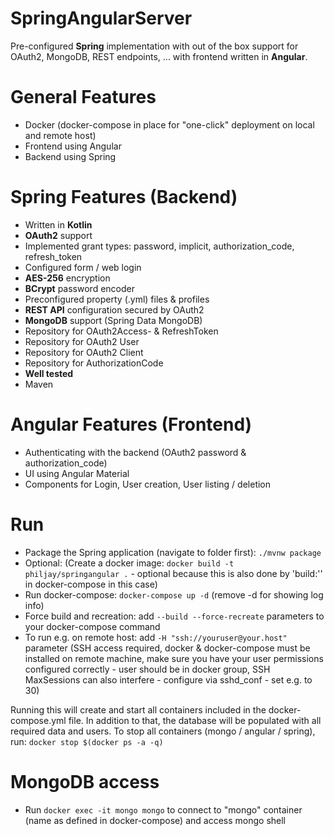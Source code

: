 # SpringAngularServer
Pre-configured **Spring** implementation with out of the box support for OAuth2, MongoDB, REST endpoints, ... with frontend written in **Angular**.

# General Features
 - Docker (docker-compose in place for "one-click" deployment on local and remote host)
 - Frontend using Angular
 - Backend using Spring

# Spring Features (Backend)
 - Written in **Kotlin**
 - **OAuth2** support
 - Implemented grant types: password, implicit, authorization_code, refresh_token
 - Configured form / web login
 - **AES-256** encryption
 - **BCrypt** password encoder
 - Preconfigured property (.yml) files & profiles
 - **REST API** configuration secured by OAuth2
 - **MongoDB** support (Spring Data MongoDB)
 - Repository for OAuth2Access- & RefreshToken
 - Repository for OAuth2 User
 - Repository for OAuth2 Client
 - Repository for AuthorizationCode
 - **Well tested**
 - Maven

# Angular Features (Frontend)
 - Authenticating with the backend (OAuth2 password & authorization_code)
 - UI using Angular Material
 - Components for Login, User creation, User listing / deletion

# Run
 - Package the Spring application (navigate to folder first): `./mvnw package`
 - Optional: (Create a docker image: `docker build -t philjay/springangular .` - optional because this is also done by 'build:'' in docker-compose in this case)
 - Run docker-compose: `docker-compose up -d` (remove -d for showing log info)
 - Force build and recreation: add `--build --force-recreate` parameters to your docker-compose command
 - To run e.g. on remote host: add `-H "ssh://youruser@your.host"` parameter (SSH access required, docker & docker-compose must be installed on remote machine, make sure you have your user permissions configured correctly - user should be in docker group, SSH MaxSessions can also interfere - configure via sshd_conf - set e.g. to 30)

 Running this will create and start all containers included in the docker-compose.yml file. In addition to that, the database will be populated with all required data and users. To stop all containers (mongo / angular / spring), run: `docker stop $(docker ps -a -q)`

# MongoDB access
 - Run `docker exec -it mongo mongo` to connect to "mongo" container (name as defined in docker-compose) and access mongo shell

